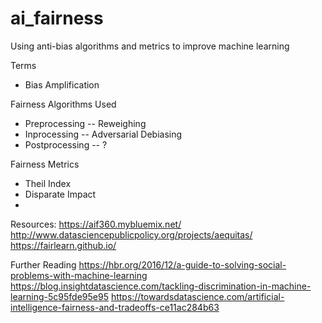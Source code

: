 # ai_fairness
Using anti-bias algorithms and metrics to improve machine learning 

Terms
- Bias Amplification

Fairness Algorithms Used 
- Preprocessing
-- Reweighing
- Inprocessing
-- Adversarial Debiasing
- Postprocessing
-- ?

Fairness Metrics
- Theil Index
- Disparate Impact 
- 


Resources:
https://aif360.mybluemix.net/
http://www.datasciencepublicpolicy.org/projects/aequitas/
https://fairlearn.github.io/

Further Reading 
https://hbr.org/2016/12/a-guide-to-solving-social-problems-with-machine-learning
https://blog.insightdatascience.com/tackling-discrimination-in-machine-learning-5c95fde95e95
https://towardsdatascience.com/artificial-intelligence-fairness-and-tradeoffs-ce11ac284b63
